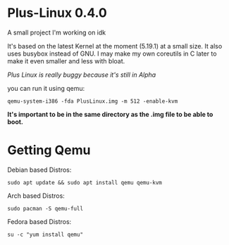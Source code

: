 # Plus-Linux 0.4.0
A small project I'm working on idk 

It's based on the latest Kernel at the moment (5.19.1) at a small size. 
It also uses busybox instead of GNU. I may make my own coreutils in C later to make it even smaller and less with bloat. 

*Plus Linux is really buggy because it's still in Alpha*

you can run it using qemu:
```
qemu-system-i386 -fda PlusLinux.img -m 512 -enable-kvm
```

**It's important to be in the same directory as the .img file to be able to boot.**

# Getting Qemu

Debian based Distros:
```
sudo apt update && sudo apt install qemu qemu-kvm
```

Arch based Distros:
```
sudo pacman -S qemu-full
``` 

Fedora based Distros:
```
su -c "yum install qemu"
```

